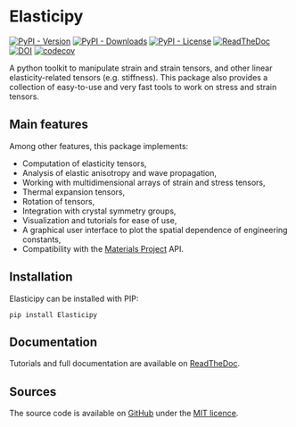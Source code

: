 # Elasticipy 
[![PyPI - Version](https://img.shields.io/pypi/v/Elasticipy?link=https%3A%2F%2Fpypi.org%2Fproject%2FElasticipy%2F)](https://elasticipy.readthedocs.io/)
[![PyPI - Downloads](https://img.shields.io/pypi/dm/Elasticipy?link=https%3A%2F%2Fpypi.org%2Fproject%2FElasticipy%2F)](https://pypistats.org/packages/elasticipy)
[![PyPI - License](https://img.shields.io/pypi/l/Elasticipy)](https://github.com/DorianDepriester/Elasticipy/blob/main/LICENSE)
[![ReadTheDoc](https://readthedocs.org/projects/elasticipy/badge/?version=latest)](https://elasticipy.readthedocs.io/)
[![DOI](https://zenodo.org/badge/876162900.svg)](https://doi.org/10.5281/zenodo.14501849)
[![codecov](https://codecov.io/gh/DorianDepriester/Elasticipy/graph/badge.svg?token=VUZPEUPBH1)](https://codecov.io/gh/DorianDepriester/Elasticipy)


A python toolkit to manipulate strain and strain tensors, and other linear elasticity-related tensors (e.g. stiffness). 
This package also provides a collection of easy-to-use and very fast tools to work on stress and strain tensors.

## Main features
Among other features, this package implements:

- Computation of elasticity tensors,
- Analysis of elastic anisotropy and wave propagation,
- Working with multidimensional arrays of strain and stress tensors,
- Thermal expansion tensors,
- Rotation of tensors,
- Integration with crystal symmetry groups,
- Visualization and tutorials for ease of use,
- A graphical user interface to plot the spatial dependence of engineering constants,
- Compatibility with the [Materials Project](https://next-gen.materialsproject.org/) API.

## Installation
Elasticipy can be installed with PIP:
````
pip install Elasticipy
````

## Documentation
Tutorials and full documentation are available on [ReadTheDoc](https://elasticipy.readthedocs.io/).

## Sources
The source code is available on [GitHub](https://github.com/DorianDepriester/Elasticipy) under the [MIT licence](https://github.com/DorianDepriester/Elasticipy/blob/c6c3d441a2d290ab8f4939992d5d753a1ad3bdb0/LICENSE).